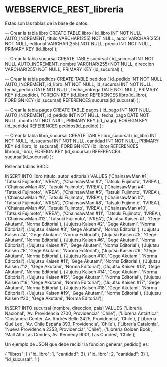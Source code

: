 # WEBSERVICE_REST_libreria

Estas son las tablas de la base de datos.


-- Crear la tabla libro
CREATE TABLE libro (
  id_libro INT NOT NULL AUTO_INCREMENT,
  titulo VARCHAR(255) NOT NULL,
  autor VARCHAR(255) NOT NULL,
  editorial VARCHAR(255) NOT NULL,
  precio INT NOT NULL,
  PRIMARY KEY (id_libro)
);

-- Crear la tabla sucursal
CREATE TABLE sucursal (
  id_sucursal INT NOT NULL AUTO_INCREMENT,
  nombre VARCHAR(255) NOT NULL,
  direccion VARCHAR(255) NOT NULL,
  PRIMARY KEY (id_sucursal)
);

-- Crear la tabla pedidos
CREATE TABLE pedidos (
  id_pedido INT NOT NULL AUTO_INCREMENT,
  id_libro INT NOT NULL,
  id_sucursal INT NOT NULL,
  fecha_pedido DATE NOT NULL,
  fecha_entrega DATE NOT NULL,
  PRIMARY KEY (id_pedido),
  FOREIGN KEY (id_libro) REFERENCES libro(id_libro),
  FOREIGN KEY (id_sucursal) REFERENCES sucursal(id_sucursal)
);

-- Crear la tabla pagos
CREATE TABLE pagos (
  id_pago INT NOT NULL AUTO_INCREMENT,
  id_pedido INT NOT NULL,
  fecha_pago DATE NOT NULL,
  monto INT NOT NULL,
  PRIMARY KEY (id_pago),
  FOREIGN KEY (id_pedido) REFERENCES pedidos(id_pedido)
);

-- Crear la tabla libro_sucursal
CREATE TABLE libro_sucursal (
  id_libro INT NOT NULL,
  id_sucursal INT NOT NULL,
  cantidad INT NOT NULL,
  PRIMARY KEY (id_libro, id_sucursal),
  FOREIGN KEY (id_libro) REFERENCES libro(id_libro),
  FOREIGN KEY (id_sucursal) REFERENCES sucursal(id_sucursal)
);

Rellenar tablas BBDD

INSERT INTO libro (titulo, autor, editorial)
VALUES
('ChainsawMan #1', 'Tatsuki Fujimoto', 'IVREA'),
('ChainsawMan #2', 'Tatsuki Fujimoto', 'IVREA'),
('ChainsawMan #3', 'Tatsuki Fujimoto', 'IVREA'),
('ChainsawMan #4', 'Tatsuki Fujimoto', 'IVREA'),
('ChainsawMan #5', 'Tatsuki Fujimoto', 'IVREA'),
('ChainsawMan #6', 'Tatsuki Fujimoto', 'IVREA'),
('ChainsawMan #7', 'Tatsuki Fujimoto', 'IVREA'),
('ChainsawMan #8', 'Tatsuki Fujimoto', 'IVREA'),
('ChainsawMan #9', 'Tatsuki Fujimoto', 'IVREA'),
('ChainsawMan #10', 'Tatsuki Fujimoto', 'IVREA'),
('ChainsawMan #11', 'Tatsuki Fujimoto', 'IVREA'),
('ChainsawMan #12', 'Tatsuki Fujimoto', 'IVREA'),
('Jujutsu Kaisen #1', 'Gege Akutami', 'Norma Editorial'),
('Jujutsu Kaisen #2', 'Gege Akutami', 'Norma Editorial'),
('Jujutsu Kaisen #3', 'Gege Akutami', 'Norma Editorial'),
('Jujutsu Kaisen #4', 'Gege Akutami', 'Norma Editorial'),
('Jujutsu Kaisen #5', 'Gege Akutami', 'Norma Editorial'),
('Jujutsu Kaisen #6', 'Gege Akutami', 'Norma Editorial'),
('Jujutsu Kaisen #7', 'Gege Akutami', 'Norma Editorial'),
('Jujutsu Kaisen #8', 'Gege Akutami', 'Norma Editorial'),
('Jujutsu Kaisen #9', 'Gege Akutami', 'Norma Editorial'),
('Jujutsu Kaisen #10', 'Gege Akutami', 'Norma Editorial'),
('Jujutsu Kaisen #11', 'Gege Akutami', 'Norma Editorial'),
('Jujutsu Kaisen #12', 'Gege Akutami', 'Norma Editorial'),
('Jujutsu Kaisen #13', 'Gege Akutami', 'Norma Editorial'),
('Jujutsu Kaisen #14', 'Gege Akutami', 'Norma Editorial'),
('Jujutsu Kaisen #15', 'Gege Akutami', 'Norma Editorial'),
('Jujutsu Kaisen #16', 'Gege Akutami', 'Norma Editorial'),
('Jujutsu Kaisen #17', 'Gege Akutami', 'Norma Editorial'),
('Jujutsu Kaisen #18', 'Gege Akutami', 'Norma Editorial'),
('Jujutsu Kaisen #19', 'Gege Akutami', 'Norma Editorial'),
('Jujutsu Kaisen #20', 'Gege Akutami', 'Norma Editorial');

INSERT INTO sucursal (nombre, direccion, pais) 
VALUES 
  ('Librería Nacional', 'Av. Providencia 2700, Providencia', 'Chile'),
  ('Librería Antártica', 'Costanera Center, Av. Andrés Bello 2425, Providencia', 'Chile'),
  ('Librería Qué Leo', 'Av. Chile España 393, Providencia', 'Chile'),
  ('Librería Catalonia', 'Nueva Providencia 2353, Providencia', 'Chile'),
  ('Librería Golden Book', 'Mall Alto Las Condes, Av. Kennedy 9001, Las Condes', 'Chile');


Un ejemplo de JSON que debe recibir la funcion generar_pedido() es:

{
    "libros": [
        {"id_libro": 1, "cantidad": 3},
        {"id_libro": 2, "cantidad": 3}
    ],
    "id_sucursal": 1
}